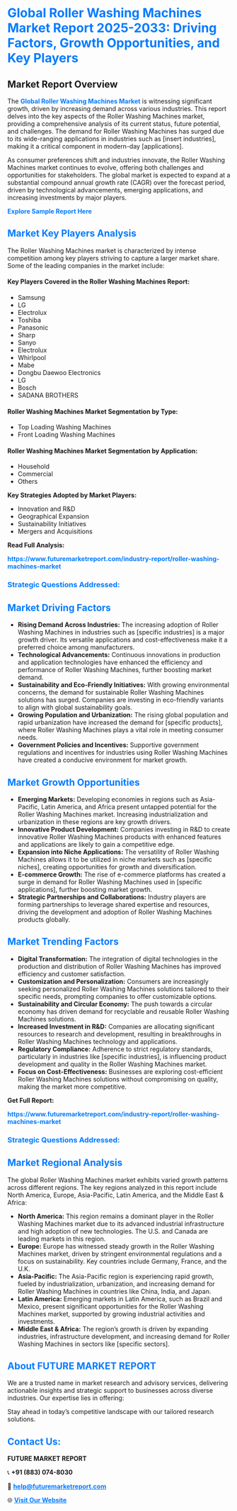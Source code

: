 <h1 style="color: #007BFF;">Global Roller Washing Machines Market Report 2025-2033: Driving Factors, Growth Opportunities, and Key Players</h1>

<section id="overview">
<h2>Market Report Overview</h2>
<p>The <a href="https://www.futuremarketreport.com/industry-report/roller-washing-machines-market" style="color: #007BFF; text-decoration: none;"><strong>Global Roller Washing Machines Market</strong></a> is witnessing significant growth, driven by increasing demand across various industries. This report delves into the key aspects of the Roller Washing Machines market, providing a comprehensive analysis of its current status, future potential, and challenges. The demand for Roller Washing Machines has surged due to its wide-ranging applications in industries such as [insert industries], making it a critical component in modern-day [applications].</p>
<p>As consumer preferences shift and industries innovate, the Roller Washing Machines market continues to evolve, offering both challenges and opportunities for stakeholders. The global market is expected to expand at a substantial compound annual growth rate (CAGR) over the forecast period, driven by technological advancements, emerging applications, and increasing investments by major players.</p>
</section>

<section id="overview">
<p><a href="https://www.futuremarketreport.com/request-sample/reportId=109494" style="color: #007BFF; text-decoration: none;"><strong>Explore Sample Report Here</strong></a></p>
</section>

<section id="key-players">
<h2 style="color: #007BFF;">Market Key Players Analysis</h2>
<p>The Roller Washing Machines market is characterized by intense competition among key players striving to capture a larger market share. Some of the leading companies in the market include:</p>
<h4>Key Players Covered in the Roller Washing Machines Report:</h4>
<ul><li>Samsung</li><li>LG</li><li>Electrolux</li><li>Toshiba</li><li>Panasonic</li><li>Sharp</li><li>Sanyo</li><li>Electrolux</li><li>Whirlpool</li><li>Mabe</li><li>Dongbu Daewoo Electronics</li><li>LG</li><li>Bosch</li><li>SADANA BROTHERS</li></ul>
<h4>Roller Washing Machines Market Segmentation by Type:</h4>
<ul><li>Top Loading Washing Machines</li><li>Front Loading Washing Machines</li></ul>

<h4>Roller Washing Machines Market Segmentation by Application:</h4>
<ul><li>Household</li><li>Commercial</li><li>Others</li></ul>
<p><strong>Key Strategies Adopted by Market Players:</strong></p>
<ul>
<li>Innovation and R&D</li>
<li>Geographical Expansion</li>
<li>Sustainability Initiatives</li>
<li>Mergers and Acquisitions</li>
</ul>
</section>

<section>
<p><strong>Read Full Analysis: </strong></p><a href="https://www.futuremarketreport.com/industry-report/roller-washing-machines-market" style="color: #007BFF; text-decoration: none;"><strong>https://www.futuremarketreport.com/industry-report/roller-washing-machines-market</strong></a>
<h3 style="color: #007BFF;">Strategic Questions Addressed:</h3>
</section>

<section id="driving-factors">
<h2 style="color: #007BFF;">Market Driving Factors</h2>
<ul>
<li><strong>Rising Demand Across Industries:</strong> The increasing adoption of Roller Washing Machines in industries such as [specific industries] is a major growth driver. Its versatile applications and cost-effectiveness make it a preferred choice among manufacturers.</li>
<li><strong>Technological Advancements:</strong> Continuous innovations in production and application technologies have enhanced the efficiency and performance of Roller Washing Machines, further boosting market demand.</li>
<li><strong>Sustainability and Eco-Friendly Initiatives:</strong> With growing environmental concerns, the demand for sustainable Roller Washing Machines solutions has surged. Companies are investing in eco-friendly variants to align with global sustainability goals.</li>
<li><strong>Growing Population and Urbanization:</strong> The rising global population and rapid urbanization have increased the demand for [specific products], where Roller Washing Machines plays a vital role in meeting consumer needs.</li>
<li><strong>Government Policies and Incentives:</strong> Supportive government regulations and incentives for industries using Roller Washing Machines have created a conducive environment for market growth.</li>
</ul>
</section>

<section id="growth-opportunities">
<h2 style="color: #007BFF;">Market Growth Opportunities</h2>
<ul>
<li><strong>Emerging Markets:</strong> Developing economies in regions such as Asia-Pacific, Latin America, and Africa present untapped potential for the Roller Washing Machines market. Increasing industrialization and urbanization in these regions are key growth drivers.</li>
<li><strong>Innovative Product Development:</strong> Companies investing in R&D to create innovative Roller Washing Machines products with enhanced features and applications are likely to gain a competitive edge.</li>
<li><strong>Expansion into Niche Applications:</strong> The versatility of Roller Washing Machines allows it to be utilized in niche markets such as [specific niches], creating opportunities for growth and diversification.</li>
<li><strong>E-commerce Growth:</strong> The rise of e-commerce platforms has created a surge in demand for Roller Washing Machines used in [specific applications], further boosting market growth.</li>
<li><strong>Strategic Partnerships and Collaborations:</strong> Industry players are forming partnerships to leverage shared expertise and resources, driving the development and adoption of Roller Washing Machines products globally.</li>
</ul>
</section>

<section id="trending-factors">
<h2 style="color: #007BFF;">Market Trending Factors</h2>
<ul>
<li><strong>Digital Transformation:</strong> The integration of digital technologies in the production and distribution of Roller Washing Machines has improved efficiency and customer satisfaction.</li>
<li><strong>Customization and Personalization:</strong> Consumers are increasingly seeking personalized Roller Washing Machines solutions tailored to their specific needs, prompting companies to offer customizable options.</li>
<li><strong>Sustainability and Circular Economy:</strong> The push towards a circular economy has driven demand for recyclable and reusable Roller Washing Machines solutions.</li>
<li><strong>Increased Investment in R&D:</strong> Companies are allocating significant resources to research and development, resulting in breakthroughs in Roller Washing Machines technology and applications.</li>
<li><strong>Regulatory Compliance:</strong> Adherence to strict regulatory standards, particularly in industries like [specific industries], is influencing product development and quality in the Roller Washing Machines market.</li>
<li><strong>Focus on Cost-Effectiveness:</strong> Businesses are exploring cost-efficient Roller Washing Machines solutions without compromising on quality, making the market more competitive.</li>
</ul>
</section>

<section>
<p><strong>Get Full Report: </strong></p><a href="https://www.futuremarketreport.com/industry-report/roller-washing-machines-market" style="color: #007BFF; text-decoration: none;"><strong>https://www.futuremarketreport.com/industry-report/roller-washing-machines-market</strong></a>
<h3 style="color: #007BFF;">Strategic Questions Addressed:</h3>
</section>


<section id="regional-analysis">
<h2 style="color: #007BFF;">Market Regional Analysis</h2>
<p>The global Roller Washing Machines market exhibits varied growth patterns across different regions. The key regions analyzed in this report include North America, Europe, Asia-Pacific, Latin America, and the Middle East & Africa:</p>
<ul>
<li><strong>North America:</strong> This region remains a dominant player in the Roller Washing Machines market due to its advanced industrial infrastructure and high adoption of new technologies. The U.S. and Canada are leading markets in this region.</li>
<li><strong>Europe:</strong> Europe has witnessed steady growth in the Roller Washing Machines market, driven by stringent environmental regulations and a focus on sustainability. Key countries include Germany, France, and the U.K.</li>
<li><strong>Asia-Pacific:</strong> The Asia-Pacific region is experiencing rapid growth, fueled by industrialization, urbanization, and increasing demand for Roller Washing Machines in countries like China, India, and Japan.</li>
<li><strong>Latin America:</strong> Emerging markets in Latin America, such as Brazil and Mexico, present significant opportunities for the Roller Washing Machines market, supported by growing industrial activities and investments.</li>
<li><strong>Middle East & Africa:</strong> The region’s growth is driven by expanding industries, infrastructure development, and increasing demand for Roller Washing Machines in sectors like [specific sectors].</li>
</ul>
</section>

<footer>
<h2 style="color: #007BFF;">About FUTURE MARKET REPORT</h2>
<p>We are a trusted name in market research and advisory services, delivering actionable insights and strategic support to businesses across diverse industries. Our expertise lies in offering:</p>

<p>Stay ahead in today’s competitive landscape with our tailored research solutions.</p>

<h2 style="color: #007BFF;">Contact Us:</h2>
<p><strong>FUTURE MARKET REPORT</strong></p>
<p>📞 <strong>+91 (883) 074-8030</strong></p>
<p>📧 <strong><a href="mailto:help@futuremarketreport.com" style="color: #007BFF;">help@futuremarketreport.com</a></strong></p>
<p>🌐 <strong><a href="https://www.futuremarketreport.com/" style="color: #007BFF;">Visit Our Website</a></strong></p>
</footer>